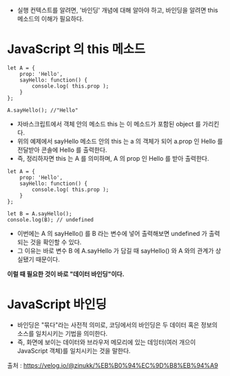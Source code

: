* 실행 컨텍스트를 알려면, '바인딩' 개념에 대해 알아야 하고, 바인딩을 알려면 this 메소드의 이해가 필요하다.

# JavaScript 의 this 메소드

~~~
let A = {  
    prop: 'Hello',
    sayHello: function() {
        console.log( this.prop );
    }
};
 
A.sayHello(); //"Hello"
~~~

* 자바스크립트에서 객체 안의 메소드 this 는 이 메소드가 포함된 object 를 가리킨다.
* 위의 예제에서 sayHello 메소드 안의 this 는 a 의 객체가 되어 a.prop 인 Hello 를 전달받아 콘솔에 Hello 를 출력한다.
* 즉, 정리하자면 this 는 A 를 의미하며, A 의 prop 인 Hello 를 받아 출력한다. 

~~~
let A = {  
    prop: 'Hello',
    sayHello: function() {
        console.log( this.prop );
    }
};

let B = A.sayHello();
console.log(B); // undefined
~~~

* 이번에는 A 의 sayHello() 를 B 라는 변수에 넣어 출력해보면 undefined 가 출력되는 것을 확인할 수 있다.
* 그 이유는 바로 변수 B 에 A.sayHello 가 담길 때 sayHello() 와 A 와의 관계가 상실됐기 때문이다.

**이럴 때 필요한 것이 바로 "데이터 바인딩"이다.**

# JavaScript 바인딩

* 바인딩은 "묶다"라는 사전적 의미로, 코딩에서의 바인딩은 두 데이터 혹은 정보의 소스를 일치시키는 기법을 의미한다.
* 즉, 화면에 보이는 데이터와 브라우저 메모리에 있는 데잉터(여러 개으이 JavaScript 객체)를 일치시키는 것을 말한다.


출처 : https://velog.io/@zinukk/%EB%B0%94%EC%9D%B8%EB%94%A9 
